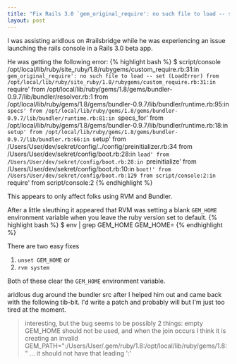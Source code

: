 ```yaml
--- 
title: "Fix Rails 3.0 `gem_original_require': no such file to load -- set (LoadError)"
layout: post
---
```

I was assisting aridlous on #railsbridge while he was experiencing an issue launching the rails console in a Rails 3.0 beta app. 

He was getting the following error:
{% highlight bash %}
$ script/console
/opt/local/lib/ruby/site_ruby/1.8/rubygems/custom_require.rb:31:in `gem_original_require': no such file to load -- set (LoadError)
	from /opt/local/lib/ruby/site_ruby/1.8/rubygems/custom_require.rb:31:in `require'
	from /opt/local/lib/ruby/gems/1.8/gems/bundler-0.9.7/lib/bundler/resolver.rb:1
	from /opt/local/lib/ruby/gems/1.8/gems/bundler-0.9.7/lib/bundler/runtime.rb:95:in `specs'
	from /opt/local/lib/ruby/gems/1.8/gems/bundler-0.9.7/lib/bundler/runtime.rb:81:in `specs_for'
	from /opt/local/lib/ruby/gems/1.8/gems/bundler-0.9.7/lib/bundler/runtime.rb:18:in `setup'
	from /opt/local/lib/ruby/gems/1.8/gems/bundler-0.9.7/lib/bundler.rb:66:in `setup'
	from /Users/User/dev/sekret/config/../config/preinitializer.rb:34
	from /Users/User/dev/sekret/config/boot.rb:28:in `load'
	from /Users/User/dev/sekret/config/boot.rb:28:in `preinitialize'
	from /Users/User/dev/sekret/config/boot.rb:10:in `boot!'
	from /Users/User/dev/sekret/config/boot.rb:129
	from script/console:2:in `require'
	from script/console:2
{% endhighlight %}

This appears to only affect folks using RVM and Bundler. 

After a little sleuthing it appeared that RVM was setting a blank `GEM_HOME` environment variable when you leave the ruby version set to default. 
{% highlight bash %}
$  env | grep GEM_HOME
GEM_HOME=
{% endhighlight %}

There are two easy fixes

1) `unset GEM_HOME`
 or
2) `rvm system`

Both of these clear the `GEM_HOME` environment variable. 

aridlous dug around the bundler src after I helped him out and came back with the following tib-bit. I'd write a patch and probably will but I'm just too tired at the moment. 

>interesting, but the bug seems to be possibly 2 things: empty GEM_HOME should not be used, and when the join occurs I think it is creating an invalid GEM_PATH=":/Users/User/.gem/ruby/1.8:/opt/local/lib/ruby/gems/1.8:" ... it should not have that leading ':'